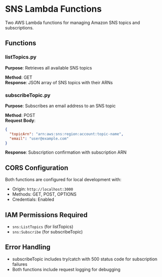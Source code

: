 # SNS Lambda Functions

Two AWS Lambda functions for managing Amazon SNS topics and subscriptions.

## Functions

### listTopics.py
**Purpose**: Retrieves all available SNS topics

**Method**: GET  
**Response**: JSON array of SNS topics with their ARNs

### subscribeTopic.py  
**Purpose**: Subscribes an email address to an SNS topic

**Method**: POST  
**Request Body**:
```json
{
  "topicArn": "arn:aws:sns:region:account:topic-name",
  "email": "user@example.com"
}
```

**Response**: Subscription confirmation with subscription ARN

## CORS Configuration
Both functions are configured for local development with:
- Origin: `http://localhost:3000`
- Methods: GET, POST, OPTIONS
- Credentials: Enabled

## IAM Permissions Required
- `sns:ListTopics` (for listTopics)
- `sns:Subscribe` (for subscribeTopic)

## Error Handling
- subscribeTopic includes try/catch with 500 status code for subscription failures
- Both functions include request logging for debugging